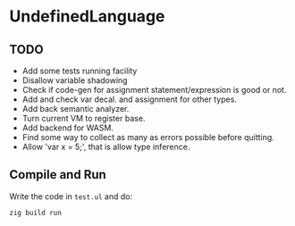 # UndefinedLanguage

## TODO

- Add some tests running facility
- Disallow variable shadowing
- Check if code-gen for assignment statement/expression is good or not.
- Add and check var decal. and assignment for other types.
- Add back semantic analyzer.
- Turn current VM to register base.
- Add backend for WASM.
- Find some way to collect as many as errors possible before quitting.
- Allow 'var x = 5;', that is allow type inference.

## Compile and Run

Write the code in `test.ul` and do:

```
zig build run
```
